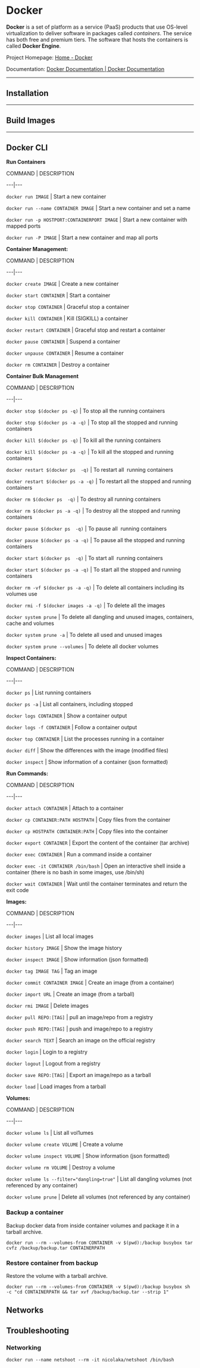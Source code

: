 # Docker

**Docker** is a set of platform as a service (PaaS) products that use OS-level virtualization to deliver software in packages called _containers_. The service has both free and premium tiers. The software that hosts the containers is called **Docker Engine**.

  

Project Homepage: [Home - Docker](https://www.docker.com/)

Documentation: [Docker Documentation | Docker Documentation](https://docs.docker.com/)

  

---

## Installation

  
  

---

## Build Images

  
  

---

## Docker CLI

  

**Run Containers**

  

COMMAND | DESCRIPTION

---|---

`docker run IMAGE` | Start a new container

`docker run --name CONTAINER IMAGE` | Start a new container and set a name

`docker run -p HOSTPORT:CONTAINERPORT IMAGE` | Start a new container with mapped ports

`docker run -P IMAGE` | Start a new container and map all ports

  

**Container Management:**

  

COMMAND | DESCRIPTION

---|---

`docker create IMAGE` | Create a new container

`docker start CONTAINER` | Start a container

`docker stop CONTAINER` | Graceful stop a container

`docker kill CONTAINER` | Kill (SIGKILL) a container

`docker restart CONTAINER` | Graceful stop and restart a container

`docker pause CONTAINER` | Suspend a container

`docker unpause CONTAINER` | Resume a container

`docker rm CONTAINER` | Destroy a container

  

**Container Bulk Management**

  

COMMAND | DESCRIPTION

---|---

`docker stop $(docker ps -q)` | To stop all the running containers

`docker stop $(docker ps -a -q)` | To stop all the stopped and running containers

`docker kill $(docker ps -q)` | To kill all the running containers

`docker kill $(docker ps -a -q)` | To kill all the stopped and running containers

`docker restart $(docker ps  -q)` | To restart all  running containers

`docker restart $(docker ps -a -q)` | To restart all the stopped and running containers

`docker rm $(docker ps  -q)` | To destroy all running containers

`docker rm $(docker ps -a -q)` | To destroy all the stopped and running containers

`docker pause $(docker ps  -q)` | To pause all  running containers

`docker pause $(docker ps -a -q)` | To pause all the stopped and running containers

`docker start $(docker ps  -q)` | To start all  running containers

`docker start $(docker ps -a -q)` | To start all the stopped and running containers

`docker rm -vf $(docker ps -a -q)` | To delete all containers including its volumes use

`docker rmi -f $(docker images -a -q)` | To delete all the images

`docker system prune` | To delete all dangling and unused images, containers, cache and volumes

`docker system prune -a` | To delete all used and unused images

`docker system prune --volumes` | To delete all docker volumes

  

**Inspect Containers:**

  

COMMAND | DESCRIPTION

---|---

`docker ps` | List running containers

`docker ps -a` | List all containers, including stopped

`docker logs CONTAINER` | Show a container output

`docker logs -f CONTAINER` | Follow a container output

`docker top CONTAINER` | List the processes running in a container

`docker diff` | Show the differences with the image (modified files)

`docker inspect` | Show information of a container (json formatted)

  

**Run Commands:**

  

COMMAND | DESCRIPTION

---|---

`docker attach CONTAINER` | Attach to a container

`docker cp CONTAINER:PATH HOSTPATH` | Copy files from the container

`docker cp HOSTPATH CONTAINER:PATH` | Copy files into the container

`docker export CONTAINER` | Export the content of the container (tar archive)

`docker exec CONTAINER` | Run a command inside a container

`docker exec -it CONTAINER /bin/bash` | Open an interactive shell inside a container (there is no bash in some images, use /bin/sh)

`docker wait CONTAINER` | Wait until the container terminates and return the exit code

  

**Images:**

  

COMMAND | DESCRIPTION

---|---

`docker images` | List all local images

`docker history IMAGE` | Show the image history

`docker inspect IMAGE` | Show information (json formatted)

`docker tag IMAGE TAG` | Tag an image

`docker commit CONTAINER IMAGE` | Create an image (from a container)

`docker import URL` | Create an image (from a tarball)

`docker rmi IMAGE` | Delete images

`docker pull REPO:[TAG]` | pull an image/repo from a registry

`docker push REPO:[TAG]` | push and image/repo to a registry

`docker search TEXT` | Search an image on the official registry

`docker login` | Login to a registry

`docker logout` | Logout from a registry

`docker save REPO:[TAG]` | Export an image/repo as a tarball

`docker load` | Load images from a tarball

  

**Volumes:**

  

COMMAND | DESCRIPTION

---|---

`docker volume ls` | List all vol1umes

`docker volume create VOLUME` | Create a volume

`docker volume inspect VOLUME` | Show information (json formatted)

`docker volume rm VOLUME` | Destroy a volume

`docker volume ls --filter="dangling=true"` | List all dangling volumes (not referenced by any container)

`docker volume prune` | Delete all volumes (not referenced by any container)

  

### Backup a container

Backup docker data from inside container volumes and package it in a tarball archive.

`docker run --rm --volumes-from CONTAINER -v $(pwd):/backup busybox tar cvfz /backup/backup.tar CONTAINERPATH`

  

### Restore container from backup

Restore the volume with a tarball archive.

`docker run --rm --volumes-from CONTAINER -v $(pwd):/backup busybox sh -c "cd CONTAINERPATH && tar xvf /backup/backup.tar --strip 1"`

## Networks

  

## Troubleshooting

### Networking

`docker run --name netshoot --rm -it nicolaka/netshoot /bin/bash`